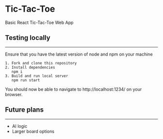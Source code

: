 # Tic-Tac-Toe

Basic React Tic-Tac-Toe Web App

## Testing locally

---

Ensure that you have the latest version of node and npm on your machine

```
1. Fork and clone this repository
2. Install dependencies
   npm i
3. Build and run local server
   npm run start
```

You should now be able to navigate to http://localhost:1234/ on your browser.

## Future plans

---

- AI logic
- Larger board options
